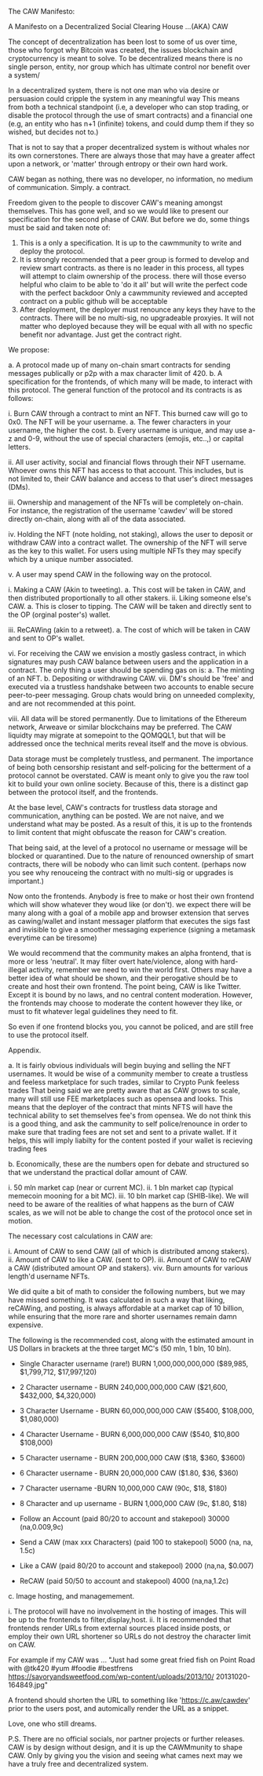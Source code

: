 The CAW Manifesto:

A Manifesto on a Decentralized Social Clearing House ...(AKA) CAW

The concept of decentralization has been lost to some of us over time,
those who forgot why Bitcoin was created, the issues blockchain and cryptocurrency is meant to solve.
To be decentralized means there is no single person, entity, nor group which has ultimate control nor
benefit over a system/

In a decentralized system, there is not one man who via desire or persuasion could cripple the system in any meaningful way
This means from both a technical standpoint (i.e, a developer who can stop trading, or disable the protocol through the use of smart contracts)
and a financial one (e.g, an entity who has n+1 (infinite) tokens, and could dump them if they so wished, but decides not to.)

That is not to say that a proper decentralized system is without whales nor its own cornerstones.
There are always those that may have a greater affect upon a network, or 'matter' through entropy or their own hard work.

CAW began as nothing, there was no developer, no information, no medium of communication. Simply. a contract.

Freedom given to the people to discover CAW's meaning amongst themselves. This has gone well,
and so we would like to present our specification for the second phase of CAW. But before we do,
some things must be said and taken note of:
1. This is a only a specification. It is up to the cawmmunity to write and deploy the protocol.
2. It is strongly recommended that a peer group is formed to develop and review smart contracts.
   as there is no leader in this process, all types will attempt to claim ownership of the process.
   there will those everso helpful who claim to be able to 'do it all' but will write the perfect code
   with the perfect backdoor Only a cawmmunity reviewed and accepted contract on a public github will be acceptable
3. After deployment, the deployer must renounce any keys they have to the contracts. There will be no multi-sig, no upgradeable proxyies.
   It will not matter who deployed because they will be equal with all with no specfic benefit nor advantage. Just get the contract right.

We propose:

a. A protocol made up of many on-chain smart contracts for sending messages publically or p2p with a max character limit of 420.
b. A specification for the frontends, of which many will be made, to interact with this protocol.
The general function of the protocol and its contracts is as follows:

i. Burn CAW through a contract to mint an NFT. This burned caw will go to 0x0. The NFT will be your username.
a. The fewer characters in your username, the higher the cost.
b. Every username is unique, and may use a-z and 0-9, without the use of special characters (emojis, etc..,) or capital letters.

ii. All user activity, social and financial flows through their NFT username. Whoever owns this NFT has access to that account.
This includes, but is not limited to, their CAW balance and access to that user's direct messages (DMs).

iii. Ownership and management of the NFTs will be completely on-chain. For instance, the registration of the username 'cawdev'
will be stored directly on-chain, along with all of the data associated.

iv. Holding the NFT (note holding, not staking), allows the user to deposit or withdraw CAW into a contract wallet.
The ownership of the NFT will serve as the key to this wallet. For users using multiple NFTs they may specify which by a unique number associated.

v. A user may spend CAW in the following way on the protocol.

i. Making a CAW (Akin to tweeting).
a. This cost will be taken in CAW, and then distributed proportionally to all other stakers.
ii. Liking someone else's CAW.
a. This is closer to tipping. The CAW will be taken and directly sent to the OP (orginal poster's) wallet.

iii. ReCAWing (akin to a retweet).
a. The cost of which will be taken in CAW and sent to OP's wallet.


vi. For receiving the CAW we envision a mostly gasless contract, in which signatures may push CAW balance between users and the application in a contract.
The only thing a user should be spending gas on is:
a. The minting of an NFT.
b. Depositing or withdrawing CAW.
vii. DM's should be 'free' and executed via a trustless handshake between two accounts to enable secure peer-to-peer messaging.
Group chats would bring on unneeded complexity, and are not recommended at this point.

viii. All data will be stored permanently. Due to limitations of the Ethereum network, Arweave or similar blockchains may be preferred. The CAW liquidty
may migrate at somepoint to the QOMQQL1, but that will be addressed once the technical merits reveal itself and the move is obvious.

Data storage must be completely trustless, and permanent. The importance of being both censorship resistant and self-policing for the betterment
of a protocol cannot be overstated. CAW is meant only to give you the raw tool kit to build your own online society.
Because of this, there is a distinct gap between the protocol itself, and the frontends.

At the base level, CAW's contracts for trustless data storage and communication, anything can be posted. We are not naive, and we understand what may be posted.
As a result of this, it is up to the frontends to limit content that might obfuscate the reason for CAW's creation.

That being said, at the level of a protocol no username or message will be blocked or quarantined.
Due to the nature of renounced ownership of smart contracts, there will be nobody who can limit such content.
(perhaps now you see why renouceing the contract with no multi-sig or upgrades is important.)

Now onto the frontends. Anybody is free to make or host their own frontend which will show whatever they woud like (or don't).
we expect there will be many along with a goal of a mobile app and browser extension that serves as cawing/wallet and instant messager platform that executes
the sigs fast and invisible to give a smoother messaging experience (signing a metamask everytime can be tiresome)

We would recommend that the community makes an alpha frontend, that is more or less 'neutral'.
It may filter overt hate/violence, along with hard-illegal activity, remember we need to win the world first.
Others may have a better idea of what should be shown, and their perogative should be to create and host their own frontend.
The point being, CAW is like Twitter. Except it is bound by no laws, and no central content moderation.
However, the frontends may choose to moderate the content however they like, or must to fit whatever legal guidelines they need to fit.

So even if one frontend blocks you, you cannot be policed, and are still free to use the protocol itself.

Appendix.

a. It is fairly obvious individuals will begin buying and selling the NFT usernames.
It would be wise of a community member to create a trustless and feeless marketplace for such trades, similar to Crypto Punk feeless trades
That being said we are pretty aware that as CAW grows to scale, many will still use FEE marketplaces such as opensea and looks.
This means that the deployer of the contract that mints NFTS will have the technical ability to set themselves fee's from opensea.
We do not think this is a good thing, and ask the cammunity to self police/renounce in order to
make sure that trading fees are not set and sent to a private wallet.
If it helps, this will imply liabilty for the content posted if your wallet is recieving trading fees

b. Economically, these are the numbers open for debate and structured so that we understand the practical dollar amount of CAW.

i. 50 mln market cap (near or current MC).
ii. 1 bln market cap (typical memecoin mooning for a bit MC).
iii. 10 bln market cap (SHIB-like).
We will need to be aware of the realities of what happens as the burn of CAW scales,
as we will not be able to change the cost of the protocol once set in motion.

The necessary cost calculations in CAW are:

i. Amount of CAW to send CAW (all of which is distributed among stakers).
ii. Amount of CAW to like a CAW. (sent to OP).
iii. Amount of CAW to reCAW a CAW (distributed amount OP and stakers).
viv. Burn amounts for various length'd username NFTs.

We did quite a bit of math to consider the following numbers, but we may have missed something.
It was calculated in such a way that liking, reCAWing, and posting, is always affordable at a market cap of 10 billion,
while ensuring that the more rare and shorter usernames remain damn expensive.

The following is the recommended cost, along with the estimated amount in US Dollars in brackets at the three target MC's (50 mln, 1 bln, 10 bln).

- Single Character username (rare!) BURN 1,000,000,000,000 ($89,985, $1,799,712, $17,997,120)
- 2 Character username - BURN 240,000,000,000 CAW ($21,600, $432,000, $4,320,000)
- 3 Character Username - BURN 60,000,000,000 CAW ($5400, $108,000, $1,080,000)
- 4 Character Username - BURN 6,000,000,000 CAW ($540, $10,800 $108,000)
- 5 Character username - BURN 200,000,000 CAW ($18, $360, $3600)
- 6 Character username - BURN 20,000,000 CAW ($1.80, $36, $360)
- 7 Character username -BURN 10,000,000 CAW (90c, $18, $180)

- 8 Character and up username - BURN 1,000,000 CAW (9c, $1.80, $18)

- Follow an Account (paid 80/20 to account and stakepool) 30000 (na,0.009,9c)
- Send a CAW (max xxx Characters) (paid 100 to stakepool) 5000 (na, na, 1.5c)
- Like a CAW (paid 80/20 to account and stakepool) 2000 (na,na, $0.007)
- ReCAW (paid 50/50 to account and stakepool) 4000 (na,na,1.2c)

c. Image hosting, and managemement.

i. The protocol will have no involvement in the hosting of images. This will be up to the frontends to filter,display,host.
ii. It is recommended that frontends render URLs from external sources placed inside posts,
or employ their own URL shortener so URLs do not destroy the character limit on CAW.

For example if my CAW was ... "Just had some great fried fish on Point Road with @tk420 #yum #foodie #bestfrens https://savoryandsweetfood.com/wp-content/uploads/2013/10/
20131020-164849.jpg"

A frontend should shorten the URL to something like 'https://c.aw/cawdev' prior to the users post, and automically render the URL as a snippet.

Love, one who still dreams.

P.S. There are no official socials, nor partner projects or further releases.
CAW is by design without design, and it is up the CAWMmunity to shape CAW.
Only by giving you the vision and seeing what cames next may we have a truly free and decentralized system.

